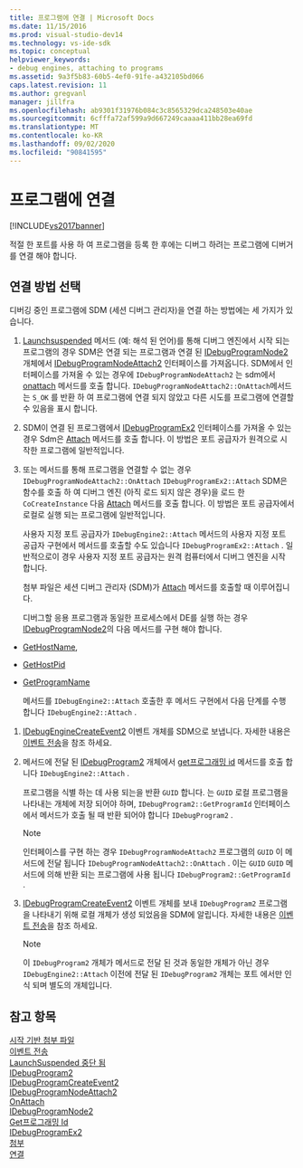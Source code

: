 ```yaml
---
title: 프로그램에 연결 | Microsoft Docs
ms.date: 11/15/2016
ms.prod: visual-studio-dev14
ms.technology: vs-ide-sdk
ms.topic: conceptual
helpviewer_keywords:
- debug engines, attaching to programs
ms.assetid: 9a3f5b83-60b5-4ef0-91fe-a432105bd066
caps.latest.revision: 11
ms.author: gregvanl
manager: jillfra
ms.openlocfilehash: ab9301f31976b084c3c8565329dca248503e40ae
ms.sourcegitcommit: 6cfffa72af599a9d667249caaaa411bb28ea69fd
ms.translationtype: MT
ms.contentlocale: ko-KR
ms.lasthandoff: 09/02/2020
ms.locfileid: "90841595"
---
```

# <a name="attaching-to-the-program"></a>프로그램에 연결
[!INCLUDE[vs2017banner](../../includes/vs2017banner.md)]

적절 한 포트를 사용 하 여 프로그램을 등록 한 후에는 디버그 하려는 프로그램에 디버거를 연결 해야 합니다.  
  
## <a name="choosing-how-to-attach"></a>연결 방법 선택  
 디버깅 중인 프로그램에 SDM (세션 디버그 관리자)을 연결 하는 방법에는 세 가지가 있습니다.  
  
1. [Launchsuspended](../../extensibility/debugger/reference/idebugenginelaunch2-launchsuspended.md) 메서드 (예: 해석 된 언어)를 통해 디버그 엔진에서 시작 되는 프로그램의 경우 SDM은 연결 되는 프로그램과 연결 된 [IDebugProgramNode2](../../extensibility/debugger/reference/idebugprogramnode2.md) 개체에서 [IDebugProgramNodeAttach2](../../extensibility/debugger/reference/idebugprogramnodeattach2.md) 인터페이스를 가져옵니다. SDM에서 인터페이스를 가져올 수 있는 경우에 `IDebugProgramNodeAttach2` 는 sdm에서 [onattach](../../extensibility/debugger/reference/idebugprogramnodeattach2-onattach.md) 메서드를 호출 합니다. `IDebugProgramNodeAttach2::OnAttach`메서드는 `S_OK` 를 반환 하 여 프로그램에 연결 되지 않았고 다른 시도를 프로그램에 연결할 수 있음을 표시 합니다.  
  
2. SDM이 연결 된 프로그램에서 [IDebugProgramEx2](../../extensibility/debugger/reference/idebugprogramex2.md) 인터페이스를 가져올 수 있는 경우 Sdm은 [Attach](../../extensibility/debugger/reference/idebugprogramex2-attach.md) 메서드를 호출 합니다. 이 방법은 포트 공급자가 원격으로 시작한 프로그램에 일반적입니다.  
  
3. 또는 메서드를 통해 프로그램을 연결할 수 없는 경우 `IDebugProgramNodeAttach2::OnAttach` `IDebugProgramEx2::Attach` SDM은 함수를 호출 하 여 디버그 엔진 (아직 로드 되지 않은 경우)을 로드 한 `CoCreateInstance` 다음 [Attach](../../extensibility/debugger/reference/idebugengine2-attach.md) 메서드를 호출 합니다. 이 방법은 포트 공급자에서 로컬로 실행 되는 프로그램에 일반적입니다.  
  
    사용자 지정 포트 공급자가 `IDebugEngine2::Attach` 메서드의 사용자 지정 포트 공급자 구현에서 메서드를 호출할 수도 있습니다 `IDebugProgramEx2::Attach` . 일반적으로이 경우 사용자 지정 포트 공급자는 원격 컴퓨터에서 디버그 엔진을 시작 합니다.  
  
   첨부 파일은 세션 디버그 관리자 (SDM)가 [Attach](../../extensibility/debugger/reference/idebugengine2-attach.md) 메서드를 호출할 때 이루어집니다.  
  
   디버그할 응용 프로그램과 동일한 프로세스에서 DE를 실행 하는 경우 [IDebugProgramNode2](../../extensibility/debugger/reference/idebugprogramnode2.md)의 다음 메서드를 구현 해야 합니다.  
  
- [GetHostName](../../extensibility/debugger/reference/idebugprogramnode2-gethostname.md),  
  
- [GetHostPid](../../extensibility/debugger/reference/idebugprogramnode2-gethostpid.md)  
  
- [GetProgramName](../../extensibility/debugger/reference/idebugprogramnode2-getprogramname.md)  
  
  메서드를 `IDebugEngine2::Attach` 호출한 후 메서드 구현에서 다음 단계를 수행 합니다 `IDebugEngine2::Attach` .  
  
1. [IDebugEngineCreateEvent2](../../extensibility/debugger/reference/idebugenginecreateevent2.md) 이벤트 개체를 SDM으로 보냅니다. 자세한 내용은 [이벤트 전송](../../extensibility/debugger/sending-events.md)을 참조 하세요.  
  
2. 메서드에 전달 된 [IDebugProgram2](../../extensibility/debugger/reference/idebugprogram2.md) 개체에서 [get프로그래밍 id](../../extensibility/debugger/reference/idebugprogram2-getprogramid.md) 메서드를 호출 합니다 `IDebugEngine2::Attach` .  
  
     프로그램을 식별 하는 데 사용 되는을 반환 `GUID` 합니다. 는 `GUID` 로컬 프로그램을 나타내는 개체에 저장 되어야 하며, `IDebugProgram2::GetProgramId` 인터페이스에서 메서드가 호출 될 때 반환 되어야 합니다 `IDebugProgram2` .  
  
    > [!NOTE]
    > 인터페이스를 구현 하는 경우 `IDebugProgramNodeAttach2` 프로그램의 `GUID` 이 메서드에 전달 됩니다 `IDebugProgramNodeAttach2::OnAttach` . 이는 `GUID` `GUID` 메서드에 의해 반환 되는 프로그램에 사용 됩니다 `IDebugProgram2::GetProgramId` .  
  
3. [IDebugProgramCreateEvent2](../../extensibility/debugger/reference/idebugprogramcreateevent2.md) 이벤트 개체를 보내 `IDebugProgram2` 프로그램을 나타내기 위해 로컬 개체가 생성 되었음을 SDM에 알립니다. 자세한 내용은 [이벤트 전송](../../extensibility/debugger/sending-events.md)을 참조 하세요.  
  
    > [!NOTE]
    > 이 `IDebugProgram2` 개체가 메서드로 전달 된 것과 동일한 개체가 아닌 경우 `IDebugEngine2::Attach` 이전에 전달 된 `IDebugProgram2` 개체는 포트 에서만 인식 되며 별도의 개체입니다.  
  
## <a name="see-also"></a>참고 항목  
 [시작 기반 첨부 파일](../../extensibility/debugger/launch-based-attachment.md)   
 [이벤트 전송](../../extensibility/debugger/sending-events.md)   
 [LaunchSuspended 중단 됨](../../extensibility/debugger/reference/idebugenginelaunch2-launchsuspended.md)   
 [IDebugProgram2](../../extensibility/debugger/reference/idebugprogram2.md)   
 [IDebugProgramCreateEvent2](../../extensibility/debugger/reference/idebugprogramcreateevent2.md)   
 [IDebugProgramNodeAttach2](../../extensibility/debugger/reference/idebugprogramnodeattach2.md)   
 [OnAttach](../../extensibility/debugger/reference/idebugprogramnodeattach2-onattach.md)   
 [IDebugProgramNode2](../../extensibility/debugger/reference/idebugprogramnode2.md)   
 [Get프로그래밍 Id](../../extensibility/debugger/reference/idebugprogram2-getprogramid.md)   
 [IDebugProgramEx2](../../extensibility/debugger/reference/idebugprogramex2.md)   
 [첨부](../../extensibility/debugger/reference/idebugprogramex2-attach.md)   
 [연결](../../extensibility/debugger/reference/idebugengine2-attach.md)
